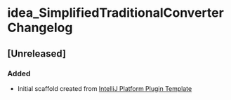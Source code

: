<!-- Keep a Changelog guide -> https://keepachangelog.com -->

# idea_SimplifiedTraditionalConverter Changelog

## [Unreleased]
### Added
- Initial scaffold created from [IntelliJ Platform Plugin Template](https://github.com/JetBrains/intellij-platform-plugin-template)
